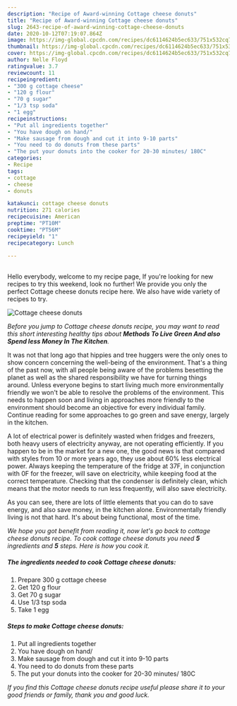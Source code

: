 ```yaml
---
description: "Recipe of Award-winning Cottage cheese donuts"
title: "Recipe of Award-winning Cottage cheese donuts"
slug: 2643-recipe-of-award-winning-cottage-cheese-donuts
date: 2020-10-12T07:19:07.864Z
image: https://img-global.cpcdn.com/recipes/dc6114624b5ec633/751x532cq70/cottage-cheese-donuts-recipe-main-photo.jpg
thumbnail: https://img-global.cpcdn.com/recipes/dc6114624b5ec633/751x532cq70/cottage-cheese-donuts-recipe-main-photo.jpg
cover: https://img-global.cpcdn.com/recipes/dc6114624b5ec633/751x532cq70/cottage-cheese-donuts-recipe-main-photo.jpg
author: Nelle Floyd
ratingvalue: 3.7
reviewcount: 11
recipeingredient:
- "300 g cottage cheese"
- "120 g flour"
- "70 g sugar"
- "1/3 tsp soda"
- "1 egg"
recipeinstructions:
- "Put all ingredients together"
- "You have dough on hand/"
- "Make sausage from dough and cut it into 9-10 parts"
- "You need to do donuts from these parts"
- "The put your donuts into the cooker for 20-30 minutes/ 180C"
categories:
- Recipe
tags:
- cottage
- cheese
- donuts

katakunci: cottage cheese donuts 
nutrition: 271 calories
recipecuisine: American
preptime: "PT10M"
cooktime: "PT56M"
recipeyield: "1"
recipecategory: Lunch

---
```

<br>
Hello everybody, welcome to my recipe page, If you're looking for new recipes to try this weekend, look no further! We provide you only the perfect Cottage cheese donuts recipe here. We also have wide variety of recipes to try.
<br>


![Cottage cheese donuts](https://img-global.cpcdn.com/recipes/dc6114624b5ec633/751x532cq70/cottage-cheese-donuts-recipe-main-photo.jpg)

<i>Before you jump to Cottage cheese donuts recipe, you may want to read this short interesting healthy tips about 
<strong>Methods To Live Green And also Spend less Money In The Kitchen</strong>.</i>
</br>

It was not that long ago that hippies and tree huggers were the only ones to show concern concerning the well-being of the environment. That's a thing of the past now, with all people being aware of the problems besetting the planet as well as the shared responsibility we have for turning things around. Unless everyone begins to start living much more environmentally friendly we won't be able to resolve the problems of the environment. This needs to happen soon and living in approaches more friendly to the environment should become an objective for every individual family. Continue reading for some approaches to go green and save energy, largely in the kitchen.

A lot of electrical power is definitely wasted when fridges and freezers, both heavy users of electricity anyway, are not operating efficiently. If you happen to be in the market for a new one, the good news is that compared with styles from 10 or more years ago, they use about 60% less electrical power. Always keeping the temperature of the fridge at 37F, in conjunction with 0F for the freezer, will save on electricity, while keeping food at the correct temperature. Checking that the condenser is definitely clean, which means that the motor needs to run less frequently, will also save electricity.

As you can see, there are lots of little elements that you can do to save energy, and also save money, in the kitchen alone. Environmentally friendly living is not that hard. It's about being functional, most of the time.


<i>We hope you got benefit from reading it, now let's go back to cottage cheese donuts recipe. To cook cottage cheese donuts you need <strong>5</strong> ingredients and <strong>5</strong> steps. Here is how you cook it.
</i>

##### The ingredients needed to cook Cottage cheese donuts:

1. Prepare 300 g cottage cheese
1. Get 120 g flour
1. Get 70 g sugar
1. Use 1/3 tsp soda
1. Take 1 egg


##### Steps to make Cottage cheese donuts:

1. Put all ingredients together
1. You have dough on hand/
1. Make sausage from dough and cut it into 9-10 parts
1. You need to do donuts from these parts
1. The put your donuts into the cooker for 20-30 minutes/ 180C


<i>If you find this Cottage cheese donuts recipe useful please share it to your good friends or family, thank you and good luck.</i>
